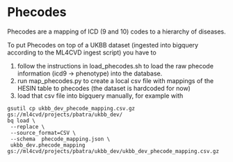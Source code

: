 # Phecodes

Phecodes are a mapping of ICD (9 and 10) codes to a hierarchy of diseases.

To put Phecodes on top of a UKBB dataset (ingested into bigquery according to the ML4CVD ingest script) you have to
1. follow the instructions in load_phecodes.sh to load the raw phecode information (icd9 -> phenotype) into the database.
2. run map_phecodes.py to create a local csv file with mappings of the HESIN table to phecodes (the dataset is hardcoded for now)
3. load that csv file into bigquery manually, for example with

```
gsutil cp ukbb_dev_phecode_mapping.csv.gz gs://ml4cvd/projects/pbatra/ukbb_dev/
bq load \
 --replace \
 --source_format=CSV \
 --schema  phecode_mapping.json \
 ukbb_dev.phecode_mapping gs://ml4cvd/projects/pbatra/ukbb_dev/ukbb_dev_phecode_mapping.csv.gz
```
